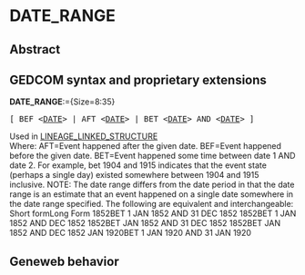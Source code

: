 ﻿<!-- licence GPL V2, cf https://github.com/TitiFix/geneweb -->
# DATE_RANGE
## Abstract

## GEDCOM syntax and proprietary extensions

**DATE_RANGE**:={Size=8:35}
<pre>
[ BEF &lt;<a href=Ged.DATE.md>DATE</a>&gt; | AFT &lt;<a href=Ged.DATE.md>DATE</a>&gt; | BET &lt;<a href=Ged.DATE.md>DATE</a>&gt; AND &lt;<a href=Ged.DATE.md>DATE</a>&gt; ]
</pre>
Used in <a href=Ged.LINEAGE_LINKED_STRUCTURE.md>LINEAGE_LINKED_STRUCTURE</a><br />
Where:
AFT=Event happened after the given date.
BEF=Event happened before the given date.
BET=Event happened some time between date 1 AND date 2. For example, bet 1904 and 1915
indicates that the event state (perhaps a single day) existed somewhere between 1904 and
1915 inclusive.
NOTE: The date range differs from the date period in that the date range is an estimate that an event happened
on a single date somewhere in the date range specified.
The following are equivalent and interchangeable:
Short formLong Form
1852BET 1 JAN 1852 AND 31 DEC 1852
1852BET 1 JAN 1852 AND DEC 1852
1852BET JAN 1852 AND 31 DEC 1852
1852BET JAN 1852 AND DEC 1852
JAN 1920BET 1 JAN 1920 AND 31 JAN 1920

## Geneweb behavior


